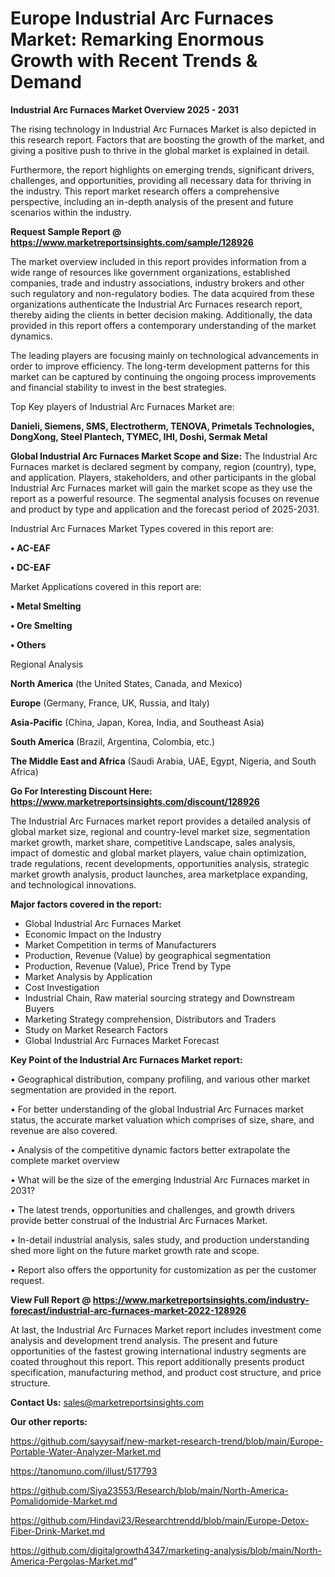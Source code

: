 # Europe Industrial Arc Furnaces Market: Remarking Enormous Growth with Recent Trends & Demand

<Strong> Industrial Arc Furnaces Market Overview 2025 - 2031</strong>

The rising technology in Industrial Arc Furnaces Market is also depicted in this research report. Factors that are boosting the growth of the market, and giving a positive push to thrive in the global market is explained in detail.

Furthermore, the report highlights on emerging trends, significant drivers, challenges, and opportunities, providing all necessary data for thriving in the industry. This report market research offers a comprehensive perspective, including an in-depth analysis of the present and future scenarios within the industry.

<strong>Request Sample Report @ <a href=https://www.marketreportsinsights.com/sample/128926>https://www.marketreportsinsights.com/sample/128926</a></strong>

The market overview included in this report provides information from a wide range of resources like government organizations, established companies, trade and industry associations, industry brokers and other such regulatory and non-regulatory bodies. The data acquired from these organizations authenticate the Industrial Arc Furnaces research report, thereby aiding the clients in better decision making. Additionally, the data provided in this report offers a contemporary understanding of the market dynamics.

The leading players are focusing mainly on technological advancements in order to improve efficiency. The long-term development patterns for this market can be captured by continuing the ongoing process improvements and financial stability to invest in the best strategies.

Top Key players of Industrial Arc Furnaces Market are:

<strong>Danieli, Siemens, SMS, Electrotherm, TENOVA, Primetals Technologies, DongXong, Steel Plantech, TYMEC, IHI, Doshi, Sermak Metal</strong>

<strong><b>Global Industrial Arc Furnaces Market Scope and Size:</b></strong>
The Industrial Arc Furnaces market is declared segment by company, region (country), type, and application. Players, stakeholders, and other participants in the global Industrial Arc Furnaces market will gain the market scope as they use the report as a powerful resource. The segmental analysis focuses on revenue and product by type and application and the forecast period of 2025-2031.

Industrial Arc Furnaces Market Types covered in this report are:

<strong>• AC-EAF

• DC-EAF</strong>

Market Applications covered in this report are:

<strong>• Metal Smelting

• Ore Smelting

• Others</strong> 

Regional Analysis

<strong>North America</strong> (the United States, Canada, and Mexico)

<strong>Europe</strong> (Germany, France, UK, Russia, and Italy)

<strong>Asia-Pacific</strong> (China, Japan, Korea, India, and Southeast Asia)

<strong>South America</strong> (Brazil, Argentina, Colombia, etc.)

<strong>The Middle East and Africa</strong> (Saudi Arabia, UAE, Egypt, Nigeria, and South Africa)

<strong>Go For Interesting Discount Here: <a href=https://www.marketreportsinsights.com/discount/128926>https://www.marketreportsinsights.com/discount/128926</a></strong>

The Industrial Arc Furnaces market report provides a detailed analysis of global market size, regional and country-level market size, segmentation market growth, market share, competitive Landscape, sales analysis, impact of domestic and global market players, value chain optimization, trade regulations, recent developments, opportunities analysis, strategic market growth analysis, product launches, area marketplace expanding, and technological innovations.

<strong><b>Major factors covered in the report:</b></strong>
<ul>
  <li>Global Industrial Arc Furnaces Market </li>
  <li>Economic Impact on the Industry</li>
  <li>Market Competition in terms of Manufacturers</li>
  <li>Production, Revenue (Value) by geographical segmentation</li>
  <li>Production, Revenue (Value), Price Trend by Type</li>
  <li>Market Analysis by Application</li>
  <li>Cost Investigation</li>
  <li>Industrial Chain, Raw material sourcing strategy and Downstream Buyers</li>
  <li>Marketing Strategy comprehension, Distributors and Traders</li>
  <li>Study on Market Research Factors</li>
  <li>Global Industrial Arc Furnaces Market Forecast</li>
</ul>

<strong><b>Key Point of the Industrial Arc Furnaces Market report:</b></strong>

• Geographical distribution, company profiling, and various other market segmentation are provided in the report.

• For better understanding of the global Industrial Arc Furnaces market status, the accurate market valuation which comprises of size, share, and revenue are also covered.

• Analysis of the competitive dynamic factors better extrapolate the complete market overview

• What will be the size of the emerging Industrial Arc Furnaces market in 2031?

• The latest trends, opportunities and challenges, and growth drivers provide better construal of the Industrial Arc Furnaces Market.

• In-detail industrial analysis, sales study, and production understanding shed more light on the future market growth rate and scope.

• Report also offers the opportunity for customization as per the customer request.

<strong><b>View Full Report @ <a href=https://www.marketreportsinsights.com/industry-forecast/industrial-arc-furnaces-market-2022-128926>https://www.marketreportsinsights.com/industry-forecast/industrial-arc-furnaces-market-2022-128926</a></b></strong>


At last, the Industrial Arc Furnaces Market report includes investment come analysis and development trend analysis. The present and future opportunities of the fastest growing international industry segments are coated throughout this report. This report additionally presents product specification, manufacturing method, and product cost structure, and price structure.

<strong>Contact Us:</strong>
sales@marketreportsinsights.com

<strong>Our other reports:</strong>

<a href=https://github.com/sayysaif/new-market-research-trend/blob/main/Europe-Portable-Water-Analyzer-Market.md>https://github.com/sayysaif/new-market-research-trend/blob/main/Europe-Portable-Water-Analyzer-Market.md</a>

<a href=https://tanomuno.com/illust/517793>https://tanomuno.com/illust/517793</a>

<a href=https://github.com/Siya23553/Research/blob/main/North-America-Pomalidomide-Market.md>https://github.com/Siya23553/Research/blob/main/North-America-Pomalidomide-Market.md</a>

<a href=https://github.com/Hindavi23/Researchtrendd/blob/main/Europe-Detox-Fiber-Drink-Market.md>https://github.com/Hindavi23/Researchtrendd/blob/main/Europe-Detox-Fiber-Drink-Market.md</a>

<a href=https://github.com/digitalgrowth4347/marketing-analysis/blob/main/North-America-Pergolas-Market.md>https://github.com/digitalgrowth4347/marketing-analysis/blob/main/North-America-Pergolas-Market.md</a>"
